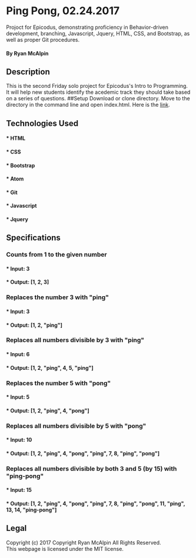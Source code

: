 # Ping Pong, 02.24.2017
Projoct for Epicodus, demonstrating proficiency in Behavior-driven development, branching, Javascript, Jquery, HTML, CSS, and Bootstrap, as well as proper Git procedures.
#### By Ryan McAlpin
## Description
This is the second Friday solo project for Epicodus's Intro to Programming. It will help new students identify the acedemic track they should take based on a series of questions.
##Setup
Download or clone directory. Move to the directory in the command line and open index.html. Here is the <a href="https://ryanmcalpin.github.io/ping-pong/">link</a>.
## Technologies Used
#### * HTML
#### * CSS
#### * Bootstrap
#### * Atom
#### * Git
#### * Javascript
#### * Jquery
## Specifications
### Counts from 1 to the given number
#### * Input: 3
#### *  Output: [1, 2, 3]
### Replaces the number 3 with "ping"
#### * Input: 3
#### * Output: [1, 2, "ping"]
### Replaces all numbers divisible by 3 with "ping"
#### * Input: 6
#### * Output: [1, 2, "ping", 4, 5, "ping"]
### Replaces the number 5 with "pong"
#### * Input: 5
#### * Output: [1, 2, "ping", 4, "pong"]
### Replaces all numbers divisible by 5 with "pong"
#### * Input: 10
#### * Output: [1, 2, "ping", 4, "pong", "ping", 7, 8, "ping", "pong"]
### Replaces all numbers divisible by both 3 and 5 (by 15) with "ping-pong"
#### * Input: 15
#### * Output: [1, 2, "ping", 4, "pong", "ping", 7, 8, "ping", "pong", 11, "ping", 13, 14, "ping-pong"]
## Legal
Copyright (c) 2017 Copyright Ryan McAlpin All Rights Reserved.<br/>
This webpage is licensed under the MIT license.
